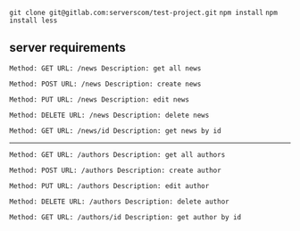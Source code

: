 `git clone git@gitlab.com:serverscom/test-project.git`
`npm install`
`npm install less`


## server requirements

`Method: GET
URL: /news
Description: get all news`

`Method: POST
URL: /news
Description: create news`

`Method: PUT
URL: /news
Description: edit news`

`Method: DELETE
URL: /news
Description: delete news`

`Method: GET
URL: /news/id
Description: get news by id`

***

`Method: GET
URL: /authors
Description: get all authors`

`Method: POST
URL: /authors
Description: create author`

`Method: PUT
URL: /authors
Description: edit author`

`Method: DELETE
URL: /authors
Description: delete author`

`Method: GET
URL: /authors/id
Description: get author by id`